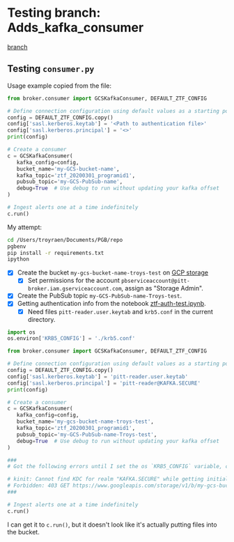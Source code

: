 # Testing branch: Adds_kafka_consumer

[branch](https://github.com/mwvgroup/Pitt-Google-Broker/tree/Adds_kafka_consumer)

## Testing `consumer.py`

Usage example copied from the file:

```python
from broker.consumer import GCSKafkaConsumer, DEFAULT_ZTF_CONFIG

# Define connection configuration using default values as a starting point
config = DEFAULT_ZTF_CONFIG.copy()
config['sasl.kerberos.keytab'] = '<Path to authentication file>'
config['sasl.kerberos.principal'] = '<>'
print(config)

# Create a consumer
c = GCSKafkaConsumer(
   kafka_config=config,
   bucket_name='my-GCS-bucket-name',
   kafka_topic='ztf_20200301_programid1',
   pubsub_topic='my-GCS-PubSub-name',
   debug=True  # Use debug to run without updating your kafka offset
)

# Ingest alerts one at a time indefinitely
c.run()

```

My attempt:

```bash
cd /Users/troyraen/Documents/PGB/repo
pgbenv
pip install -r requirements.txt
ipython
```

- [x]  Create the bucket `my-gcs-bucket-name-troys-test` on [GCP storage](https://console.cloud.google.com/storage/browser)
    - [x]  Set permissions for the account `pbserviceaccount@pitt-broker.iam.gserviceaccount.com`, assign as "Storage Admin".
- [x]  Create the PubSub topic `my-GCS-PubSub-name-Troys-test`.
- [x]  Getting authentication info from the notebook [ztf-auth-test.ipynb](notebooks/ztf-auth-test.ipynb).
    - [x]  Need files `pitt-reader.user.keytab` and `krb5.conf` in the current directory.

```python
import os
os.environ['KRB5_CONFIG'] = './krb5.conf'

from broker.consumer import GCSKafkaConsumer, DEFAULT_ZTF_CONFIG

# Define connection configuration using default values as a starting point
config = DEFAULT_ZTF_CONFIG.copy()
config['sasl.kerberos.keytab'] = 'pitt-reader.user.keytab'
config['sasl.kerberos.principal'] = 'pitt-reader@KAFKA.SECURE'
print(config)

# Create a consumer
c = GCSKafkaConsumer(
   kafka_config=config,
   bucket_name='my-gcs-bucket-name-troys-test',
   kafka_topic='ztf_20200301_programid1',
   pubsub_topic='my-GCS-PubSub-name-Troys-test',
   debug=True  # Use debug to run without updating your kafka offset
)

###
# Got the following errors until I set the os `KRB5_CONFIG` variable, created the bucket, and gave permissions to pbserviceaccount@pitt-broker.iam.gserviceaccount.com

# kinit: Cannot find KDC for realm "KAFKA.SECURE" while getting initial credentials
# Forbidden: 403 GET https://www.googleapis.com/storage/v1/b/my-gcs-bucket-name-troys-test?projection=noAcl: pbserviceaccount@pitt-broker.iam.gserviceaccount.com does not have storage.buckets.get access to my-gcs-bucket-name-troys-test.
###

# Ingest alerts one at a time indefinitely
c.run()
```

I can get it to `c.run()`, but it doesn't look like it's actually putting files into the bucket.
